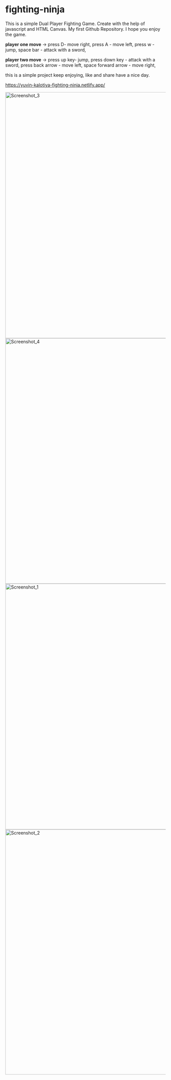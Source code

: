 ﻿# fighting-ninja
This is a simple Dual Player Fighting Game. Create with the help of javascript and HTML Canvas. My first Github Repository. I hope you enjoy the game. 

**player one move** ->
press D- move right,
press A - move left,
press w - jump,
space bar - attack with a sword,

**player two move** ->
press up key- jump,
press down key - attack with a sword,
press back arrow - move left,
space forward arrow - move right,

this is a simple project 
keep enjoying,
like and share 
have a nice day.


https://yuvin-kalotiya-fighting-ninja.netlify.app/

<img width="770" alt="Screenshot_3" src="https://user-images.githubusercontent.com/65064668/178105771-60b037d8-01f0-41de-a804-fe3b86a2e447.png">
<img width="768" alt="Screenshot_4" src="https://user-images.githubusercontent.com/65064668/178105773-9c9331e5-2577-4617-825d-19da5082c6fe.png">
<img width="769" alt="Screenshot_1" src="https://user-images.githubusercontent.com/65064668/178105775-27ea81d7-d99b-4f3b-8828-b09cde8d0ffe.png">
<img width="767" alt="Screenshot_2" src="https://user-images.githubusercontent.com/65064668/178105776-4ab3502e-b131-4371-8859-6523f34d15a9.png">


